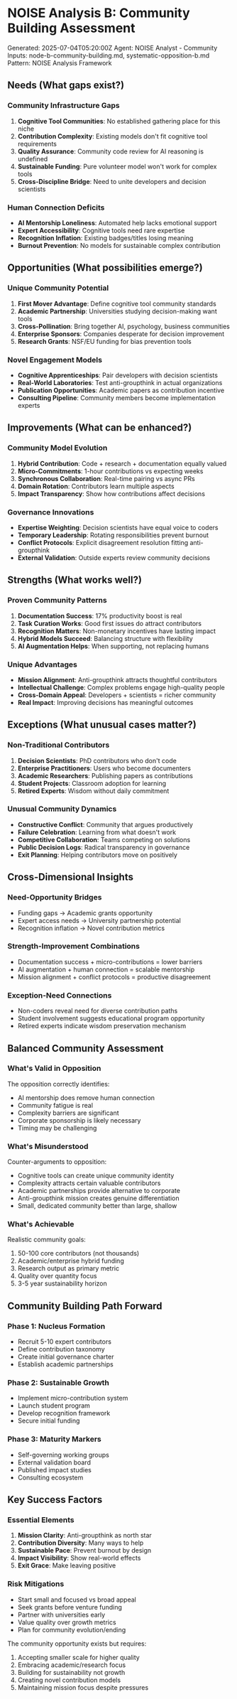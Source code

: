 # NOISE Analysis B: Community Building Assessment
Generated: 2025-07-04T05:20:00Z
Agent: NOISE Analyst - Community
Inputs: node-b-community-building.md, systematic-opposition-b.md
Pattern: NOISE Analysis Framework

## Needs (What gaps exist?)

### Community Infrastructure Gaps
1. **Cognitive Tool Communities**: No established gathering place for this niche
2. **Contribution Complexity**: Existing models don't fit cognitive tool requirements
3. **Quality Assurance**: Community code review for AI reasoning is undefined
4. **Sustainable Funding**: Pure volunteer model won't work for complex tools
5. **Cross-Discipline Bridge**: Need to unite developers and decision scientists

### Human Connection Deficits
- **AI Mentorship Loneliness**: Automated help lacks emotional support
- **Expert Accessibility**: Cognitive tools need rare expertise
- **Recognition Inflation**: Existing badges/titles losing meaning
- **Burnout Prevention**: No models for sustainable complex contribution

## Opportunities (What possibilities emerge?)

### Unique Community Potential
1. **First Mover Advantage**: Define cognitive tool community standards
2. **Academic Partnership**: Universities studying decision-making want tools
3. **Cross-Pollination**: Bring together AI, psychology, business communities
4. **Enterprise Sponsors**: Companies desperate for decision improvement
5. **Research Grants**: NSF/EU funding for bias prevention tools

### Novel Engagement Models
- **Cognitive Apprenticeships**: Pair developers with decision scientists
- **Real-World Laboratories**: Test anti-groupthink in actual organizations
- **Publication Opportunities**: Academic papers as contribution incentive
- **Consulting Pipeline**: Community members become implementation experts

## Improvements (What can be enhanced?)

### Community Model Evolution
1. **Hybrid Contribution**: Code + research + documentation equally valued
2. **Micro-Commitments**: 1-hour contributions vs expecting weeks
3. **Synchronous Collaboration**: Real-time pairing vs async PRs
4. **Domain Rotation**: Contributors learn multiple aspects
5. **Impact Transparency**: Show how contributions affect decisions

### Governance Innovations
- **Expertise Weighting**: Decision scientists have equal voice to coders
- **Temporary Leadership**: Rotating responsibilities prevent burnout
- **Conflict Protocols**: Explicit disagreement resolution fitting anti-groupthink
- **External Validation**: Outside experts review community decisions

## Strengths (What works well?)

### Proven Community Patterns
1. **Documentation Success**: 17% productivity boost is real
2. **Task Curation Works**: Good first issues do attract contributors
3. **Recognition Matters**: Non-monetary incentives have lasting impact
4. **Hybrid Models Succeed**: Balancing structure with flexibility
5. **AI Augmentation Helps**: When supporting, not replacing humans

### Unique Advantages
- **Mission Alignment**: Anti-groupthink attracts thoughtful contributors
- **Intellectual Challenge**: Complex problems engage high-quality people
- **Cross-Domain Appeal**: Developers + scientists = richer community
- **Real Impact**: Improving decisions has meaningful outcomes

## Exceptions (What unusual cases matter?)

### Non-Traditional Contributors
1. **Decision Scientists**: PhD contributors who don't code
2. **Enterprise Practitioners**: Users who become documenters
3. **Academic Researchers**: Publishing papers as contributions
4. **Student Projects**: Classroom adoption for learning
5. **Retired Experts**: Wisdom without daily commitment

### Unusual Community Dynamics
- **Constructive Conflict**: Community that argues productively
- **Failure Celebration**: Learning from what doesn't work
- **Competitive Collaboration**: Teams competing on solutions
- **Public Decision Logs**: Radical transparency in governance
- **Exit Planning**: Helping contributors move on positively

## Cross-Dimensional Insights

### Need-Opportunity Bridges
- Funding gaps → Academic grants opportunity
- Expert access needs → University partnership potential
- Recognition inflation → Novel contribution metrics

### Strength-Improvement Combinations
- Documentation success + micro-contributions = lower barriers
- AI augmentation + human connection = scalable mentorship
- Mission alignment + conflict protocols = productive disagreement

### Exception-Need Connections
- Non-coders reveal need for diverse contribution paths
- Student involvement suggests educational program opportunity
- Retired experts indicate wisdom preservation mechanism

## Balanced Community Assessment

### What's Valid in Opposition
The opposition correctly identifies:
- AI mentorship does remove human connection
- Community fatigue is real
- Complexity barriers are significant
- Corporate sponsorship is likely necessary
- Timing may be challenging

### What's Misunderstood
Counter-arguments to opposition:
- Cognitive tools can create unique community identity
- Complexity attracts certain valuable contributors
- Academic partnerships provide alternative to corporate
- Anti-groupthink mission creates genuine differentiation
- Small, dedicated community better than large, shallow

### What's Achievable
Realistic community goals:
1. 50-100 core contributors (not thousands)
2. Academic/enterprise hybrid funding
3. Research output as primary metric
4. Quality over quantity focus
5. 3-5 year sustainability horizon

## Community Building Path Forward

### Phase 1: Nucleus Formation
- Recruit 5-10 expert contributors
- Define contribution taxonomy
- Create initial governance charter
- Establish academic partnerships

### Phase 2: Sustainable Growth
- Implement micro-contribution system
- Launch student program
- Develop recognition framework
- Secure initial funding

### Phase 3: Maturity Markers
- Self-governing working groups
- External validation board
- Published impact studies
- Consulting ecosystem

## Key Success Factors

### Essential Elements
1. **Mission Clarity**: Anti-groupthink as north star
2. **Contribution Diversity**: Many ways to help
3. **Sustainable Pace**: Prevent burnout by design
4. **Impact Visibility**: Show real-world effects
5. **Exit Grace**: Make leaving positive

### Risk Mitigations
- Start small and focused vs broad appeal
- Seek grants before venture funding
- Partner with universities early
- Value quality over growth metrics
- Plan for community evolution/ending

The community opportunity exists but requires:
1. Accepting smaller scale for higher quality
2. Embracing academic/research focus
3. Building for sustainability not growth
4. Creating novel contribution models
5. Maintaining mission focus despite pressures